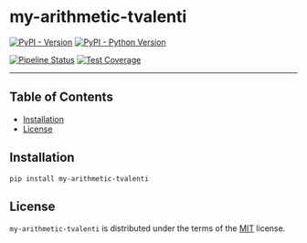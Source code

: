# my-arithmetic-tvalenti

[![PyPI - Version](https://img.shields.io/pypi/v/my-arithmetic-tvalenti.svg)](https://pypi.org/project/my-arithmetic-tvalenti)
[![PyPI - Python Version](https://img.shields.io/pypi/pyversions/my-arithmetic-tvalenti.svg)](https://pypi.org/project/my-arithmetic-tvalenti)


[![Pipeline Status](https://gitlab.univ-lr.fr/tvalenti/my-arithmetic-tvalenti/badges/main/pipeline.svg)](https://gitlab.univ-lr.fr/tvalenti/my-arithmetic-tvalenti/-/pipelines)
[![Test Coverage](https://gitlab.univ-lr.fr/tvalenti/my-arithmetic-tvalenti/badges/main/coverage.svg)](https://gitlab.univ-lr.fr/tvalenti/my-arithmetic-tvalenti/-/commits/main)

-----

## Table of Contents

- [Installation](#installation)
- [License](#license)

## Installation

```console
pip install my-arithmetic-tvalenti
```

## License

`my-arithmetic-tvalenti` is distributed under the terms of the [MIT](https://spdx.org/licenses/MIT.html) license.

